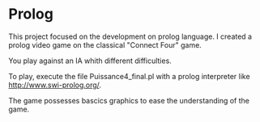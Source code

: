 # Prolog

This project focused on the development on prolog language. I created a prolog video game on the classical "Connect Four" game.

You play against an IA whith different difficulties.

To play, execute the file Puissance4_final.pl with a prolog interpreter like http://www.swi-prolog.org/.

The game possesses bascics graphics to ease the understanding of the game.
